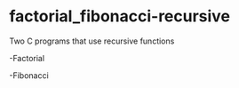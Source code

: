 # factorial_fibonacci-recursive

Two C programs that use recursive functions

-Factorial

-Fibonacci
